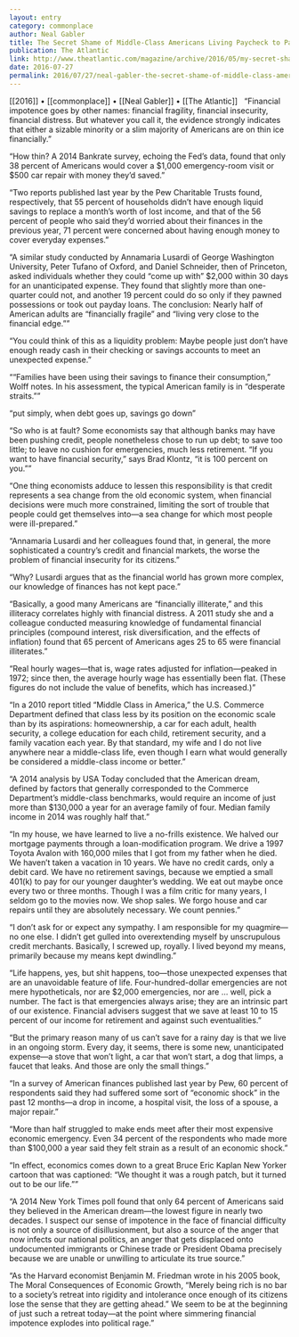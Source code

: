 ```yaml
---
layout: entry
category: commonplace
author: Neal Gabler
title: The Secret Shame of Middle-Class Americans Living Paycheck to Paycheck
publication: The Atlantic
link: http://www.theatlantic.com/magazine/archive/2016/05/my-secret-shame/476415/
date: 2016-07-27
permalink: 2016/07/27/neal-gabler-the-secret-shame-of-middle-class-americans-living-paycheck-to-paycheck
---
```


[[2016]] • [[commonplace]] • [[Neal Gabler]] • [[The Atlantic]]
 
“Financial impotence goes by other names: financial fragility, financial insecurity, financial distress. But whatever you call it, the evidence strongly indicates that either a sizable minority or a slim majority of Americans are on thin ice financially.”

“How thin? A 2014 Bankrate survey, echoing the Fed’s data, found that only 38 percent of Americans would cover a $1,000 emergency-room visit or $500 car repair with money they’d saved.”

“Two reports published last year by the Pew Charitable Trusts found, respectively, that 55 percent of households didn’t have enough liquid savings to replace a month’s worth of lost income, and that of the 56 percent of people who said they’d worried about their finances in the previous year, 71 percent were concerned about having enough money to cover everyday expenses.”

“A similar study conducted by Annamaria Lusardi of George Washington University, Peter Tufano of Oxford, and Daniel Schneider, then of Princeton, asked individuals whether they could “come up with” $2,000 within 30 days for an unanticipated expense. They found that slightly more than one-quarter could not, and another 19 percent could do so only if they pawned possessions or took out payday loans. The conclusion: Nearly half of American adults are “financially fragile” and “living very close to the financial edge.””

“You could think of this as a liquidity problem: Maybe people just don’t have enough ready cash in their checking or savings accounts to meet an unexpected expense.”

““Families have been using their savings to finance their consumption,” Wolff notes. In his assessment, the typical American family is in “desperate straits.””

“put simply, when debt goes up, savings go down”

“So who is at fault? Some economists say that although banks may have been pushing credit, people nonetheless chose to run up debt; to save too little; to leave no cushion for emergencies, much less retirement. “If you want to have financial security,” says Brad Klontz, “it is 100 percent on you.””

“One thing economists adduce to lessen this responsibility is that credit represents a sea change from the old economic system, when financial decisions were much more constrained, limiting the sort of trouble that people could get themselves into—a sea change for which most people were ill-prepared.”

“Annamaria Lusardi and her colleagues found that, in general, the more sophisticated a country’s credit and financial markets, the worse the problem of financial insecurity for its citizens.”

“Why? Lusardi argues that as the financial world has grown more complex, our knowledge of finances has not kept pace.”

“Basically, a good many Americans are “financially illiterate,” and this illiteracy correlates highly with financial distress. A 2011 study she and a colleague conducted measuring knowledge of fundamental financial principles (compound interest, risk diversification, and the effects of inflation) found that 65 percent of Americans ages 25 to 65 were financial illiterates.”

“Real hourly wages—that is, wage rates adjusted for inflation—peaked in 1972; since then, the average hourly wage has essentially been flat. (These figures do not include the value of benefits, which has increased.)”

“In a 2010 report titled “Middle Class in America,” the U.S. Commerce Department defined that class less by its position on the economic scale than by its aspirations: homeownership, a car for each adult, health security, a college education for each child, retirement security, and a family vacation each year. By that standard, my wife and I do not live anywhere near a middle-class life, even though I earn what would generally be considered a middle-class income or better.”

“A 2014 analysis by USA Today concluded that the American dream, defined by factors that generally corresponded to the Commerce Department’s middle-class benchmarks, would require an income of just more than $130,000 a year for an average family of four. Median family income in 2014 was roughly half that.”

“In my house, we have learned to live a no-frills existence. We halved our mortgage payments through a loan-modification program. We drive a 1997 Toyota Avalon with 160,000 miles that I got from my father when he died. We haven’t taken a vacation in 10 years. We have no credit cards, only a debit card. We have no retirement savings, because we emptied a small 401(k) to pay for our younger daughter’s wedding. We eat out maybe once every two or three months. Though I was a film critic for many years, I seldom go to the movies now. We shop sales. We forgo house and car repairs until they are absolutely necessary. We count pennies.”

“I don’t ask for or expect any sympathy. I am responsible for my quagmire—no one else. I didn’t get gulled into overextending myself by unscrupulous credit merchants. Basically, I screwed up, royally. I lived beyond my means, primarily because my means kept dwindling.”

“Life happens, yes, but shit happens, too—those unexpected expenses that are an unavoidable feature of life. Four-hundred-dollar emergencies are not mere hypotheticals, nor are $2,000 emergencies, nor are … well, pick a number. The fact is that emergencies always arise; they are an intrinsic part of our existence. Financial advisers suggest that we save at least 10 to 15 percent of our income for retirement and against such eventualities.”

“But the primary reason many of us can’t save for a rainy day is that we live in an ongoing storm. Every day, it seems, there is some new, unanticipated expense—a stove that won’t light, a car that won’t start, a dog that limps, a faucet that leaks. And those are only the small things.”

“In a survey of American finances published last year by Pew, 60 percent of respondents said they had suffered some sort of “economic shock” in the past 12 months—a drop in income, a hospital visit, the loss of a spouse, a major repair.”

“More than half struggled to make ends meet after their most expensive economic emergency. Even 34 percent of the respondents who made more than $100,000 a year said they felt strain as a result of an economic shock.”

“In effect, economics comes down to a great Bruce Eric Kaplan New Yorker cartoon that was captioned: “We thought it was a rough patch, but it turned out to be our life.””

“A 2014 New York Times poll found that only 64 percent of Americans said they believed in the American dream—the lowest figure in nearly two decades. I suspect our sense of impotence in the face of financial difficulty is not only a source of disillusionment, but also a source of the anger that now infects our national politics, an anger that gets displaced onto undocumented immigrants or Chinese trade or President Obama precisely because we are unable or unwilling to articulate its true source.”

“As the Harvard economist Benjamin M. Friedman wrote in his 2005 book, The Moral Consequences of Economic Growth, “Merely being rich is no bar to a society’s retreat into rigidity and intolerance once enough of its citizens lose the sense that they are getting ahead.” We seem to be at the beginning of just such a retreat today—at the point where simmering financial impotence explodes into political rage.”
